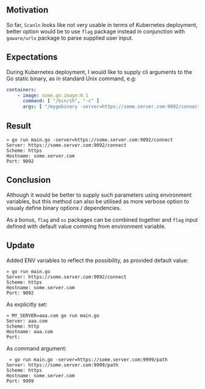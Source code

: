 ## Motivation
So far, `Scanln` looks like not very usable in terms of Kubernetes deployment, better option would be to use `flag` package instead in conjunction with `goware/urlx` package to parse supplied user input.

## Expectations

During Kubernetes deployment, I would like to supply cli arguments to the Go static binary, as in standard Unix command, e.g:

```yml
containers:
    - image: some.go.image:0.1
      command: [ "/bin/sh", "-c" ]
      args: [ "/mygobinary -server=https://some.server.com:9092/connect" ]
```

## Result
```shell
» go run main.go -server=https://some.server.com:9092/connect
Server: https://some.server.com:9092/connect
Scheme: https
Hostname: some.server.com
Port: 9092
```

## Conclusion

Although it would be better to supply such parameters using environment variables, but this method can also be utilised as more verbose option to visualy define binary options / dependencies.

As a bonus, `flag` and `os` packages can be combined together and `flag` input defined with default value comming from environment variable.

## Update

Added ENV variables to reflect the possibility, as provided default value:

```shell
» go run main.go
Server: https://some.server.com:9092/connect
Scheme: https
Hostname: some.server.com
Port: 9092
```

As explicitly set:

```shell
» MY_SERVER=aaa.com go run main.go
Server: aaa.com
Scheme: http
Hostname: aaa.com
Port:
```

As command argument:

```shell
 » go run main.go -server=https://some.server.com:9999/path
Server: https://some.server.com:9999/path
Scheme: https
Hostname: some.server.com
Port: 9999
```
